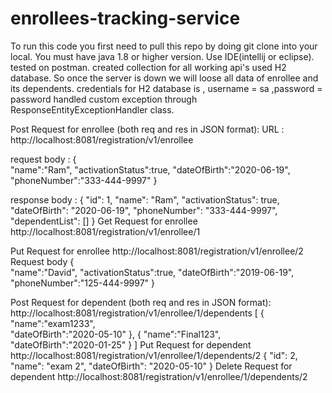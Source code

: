 # enrollees-tracking-service
 To run this code you first need to pull this repo by doing git clone into your local. You must have java 1.8 or higher version. 
 Use IDE(intellij or eclipse).
 tested on postman. created collection for all working api's
 used H2 database. So once the server is down we will loose all data of enrollee and its dependents.
 credentials for H2 database is , username = sa ,password = password
 handled custom exception through ResponseEntityExceptionHandler  class.

Post Request for enrollee (both req and res in JSON format): 
URL : http://localhost:8081/registration/v1/enrollee


request body : 
{    
    "name":"Ram",
    "activationStatus":true,
    "dateOfBirth":"2020-06-19",
    "phoneNumber":"333-444-9997"
}

response body :
{
    "id": 1,
    "name": "Ram",
    "activationStatus": true,
    "dateOfBirth": "2020-06-19",
    "phoneNumber": "333-444-9997",
    "dependentList": []
}
Get Request for enrollee
http://localhost:8081/registration/v1/enrollee/1

Put Request for enrollee
http://localhost:8081/registration/v1/enrollee/2
Request body
{     
    "name":"David",
    "activationStatus":true,
    "dateOfBirth":"2019-06-19",
    "phoneNumber":"125-444-9997"
}

Post Request for dependent (both req and res in JSON format):
http://localhost:8081/registration/v1/enrollee/1/dependents
[
    {
     "name":"exam1233",  
     "dateOfBirth":"2020-05-10"
    },
     {
     "name":"Final123",  
     "dateOfBirth":"2020-01-25"
    }
]
Put Request for dependent
http://localhost:8081/registration/v1/enrollee/1/dependents/2
{
    "id": 2,
    "name": "exam 2",
    "dateOfBirth": "2020-05-10"
}
Delete Request for dependent
http://localhost:8081/registration/v1/enrollee/1/dependents/2

